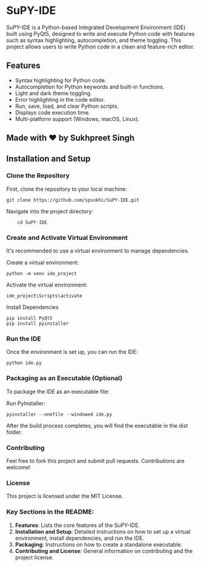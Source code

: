 # SuPY-IDE

SuPY-IDE is a Python-based Integrated Development Environment (IDE) built using PyQt5, designed to write and execute Python code with features such as syntax highlighting, autocompletion, and theme toggling. This project allows users to write Python code in a clean and feature-rich editor.

## Features

- Syntax highlighting for Python code.
- Autocompletion for Python keywords and built-in functions.
- Light and dark theme toggling.
- Error highlighting in the code editor.
- Run, save, load, and clear Python scripts.
- Displays code execution time.
- Multi-platform support (Windows, macOS, Linux).

## Made with ❤️ by Sukhpreet Singh

## Installation and Setup

### Clone the Repository

First, clone the repository to your local machine:

```
git clone https://github.com/spsokhi/SuPY-IDE.git
```
Navigate into the project directory:
```
    cd SuPY-IDE
```
### Create and Activate Virtual Environment
It's recommended to use a virtual environment to manage dependencies.

Create a virtual environment:
```
python -m venv ide_project
```
Activate the virtual environment:
```
ide_project\Scripts\activate
```
Install Dependencies
```
pip install PyQt5
pip install pyinstaller
```

### Run the IDE
Once the environment is set up, you can run the IDE:
```
python ide.py
```

### Packaging as an Executable (Optional)
To package the IDE as an executable file:

Run PyInstaller:
```
pyinstaller --onefile --windowed ide.py
```
After the build process completes, you will find the executable in the dist folder.

### Contributing
Feel free to fork this project and submit pull requests. Contributions are welcome!

### License
This project is licensed under the MIT License.

### Key Sections in the README:
1. **Features**: Lists the core features of the SuPY-IDE.
2. **Installation and Setup**: Detailed instructions on how to set up a virtual environment, install dependencies, and run the IDE.
3. **Packaging**: Instructions on how to create a standalone executable.
4. **Contributing and License**: General information on contributing and the project license.
